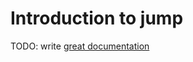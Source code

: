 # Introduction to jump

TODO: write [great documentation](http://jacobian.org/writing/great-documentation/what-to-write/)
